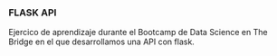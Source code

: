 ### FLASK API

Ejercico de aprendizaje durante el Bootcamp de Data Science en The Bridge en el que desarrollamos una API con flask.
